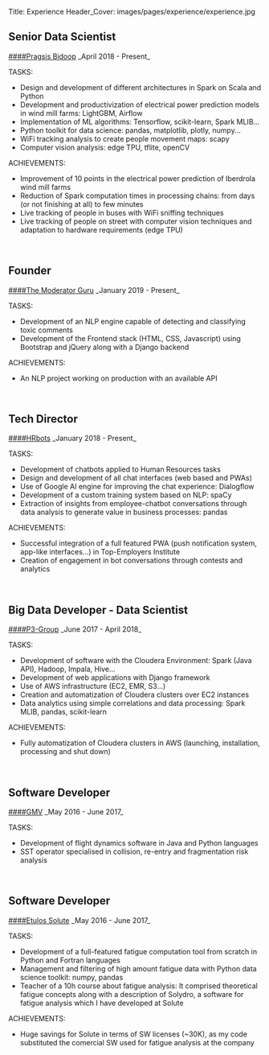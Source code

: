 Title: Experience
Header_Cover: images/pages/experience/experience.jpg

## Senior Data Scientist
<a href="https://pragsis.com/" target="_blank">
####Pragsis Bidoop</a>
_April 2018 - Present_  

TASKS:

- Design and development of different architectures in Spark on Scala and Python
- Development and productivization of electrical power prediction models in wind mill farms: LightGBM, Airflow
- Implementation of ML algorithms: Tensorflow, scikit-learn, Spark MLIB...
- Python toolkit for data science: pandas, matplotlib, plotly, numpy...
- WiFi tracking analysis to create people movement maps: scapy
- Computer vision analysis: edge TPU, tflite, openCV

ACHIEVEMENTS:

- Improvement of 10 points in the electrical power prediction of Iberdrola wind mill farms
- Reduction of Spark computation times in processing chains: from days (or not finishing at all) to few minutes
- Live tracking of people in buses with WiFi sniffing techniques
- Live tracking of people on street with computer vision techniques and adaptation to hardware requirements (edge TPU)
    
&nbsp; 
## Founder
<a href="https://moderator-guru.com/" target="_blank">
####The Moderator Guru</a>
_January 2019 - Present_  

TASKS:

 - Development of an NLP engine capable of detecting and classifying toxic comments
 - Development of the Frontend stack (HTML, CSS, Javascript) using Bootstrap and jQuery along with a Django backend

ACHIEVEMENTS:

 - An NLP project working on production with an available API

&nbsp;
## Tech Director
<a href="https://hr-bots.com/" target="_blank">
####HRbots</a>
_January 2018 - Present_
	
TASKS:

- Development of chatbots applied to Human Resources tasks
- Design and development of all chat interfaces (web based and PWAs)
- Use of Google AI engine for improving the chat experience: Dialogflow
- Development of a custom training system based on NLP: spaCy
- Extraction of insights from employee-chatbot conversations through data analysis to generate value in business processes: pandas

ACHIEVEMENTS:

- Successful integration of a full featured PWA (push notification system, app-like interfaces...) in Top-Employers Institute
- Creation of engagement in bot conversations through contests and analytics

&nbsp;
## Big Data Developer - Data Scientist
<a href="https://www.p3-group.com/en/" target="_blank">
####P3-Group</a>
_June 2017 - April 2018_

TASKS:

- Development of software with the Cloudera Environment: Spark (Java API), Hadoop, Impala, Hive...
- Development of web applications with Django framework
- Use of AWS infrastructure (EC2, EMR, S3...)
- Creation and automatization of Cloudera clusters over EC2 instances
- Data analytics using simple correlations and data processing: Spark MLIB, pandas, scikit-learn

ACHIEVEMENTS:

- Fully automatization of Cloudera clusters in AWS (launching, installation, processing and shut down)

&nbsp;
## Software Developer
<a href="https://www.gmv.com/en/" target="_blank">
####GMV</a>
_May 2016 - June 2017_


TASKS:
 
- Development of flight dynamics software in Java and Python languages 
- SST operator specialised in collision, re-entry and fragmentation risk analysis

&nbsp;
## Software Developer
<a href="https://solute.es/" target="_blank">
####Etulos Solute</a>
_May 2016 - June 2017_

TASKS:

- Development of a full-featured fatigue computation tool from scratch in Python and Fortran
languages
- Management and filtering of high amount fatigue data with Python data science toolkit: numpy, pandas
- Teacher of a 10h course about fatigue analysis: It comprised theoretical fatigue concepts along with a description of Solydro, a software for fatigue analysis which I have developed at Solute

ACHIEVEMENTS:

- Huge savings for Solute in terms of SW licenses (~30K), as my code substituted the comercial SW used for fatigue analysis at the company
 
